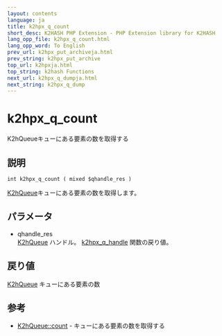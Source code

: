 ```yaml
---
layout: contents
language: ja
title: k2hpx_q_count
short_desc: K2HASH PHP Extension - PHP Extension library for K2HASH
lang_opp_file: k2hpx_q_count.html
lang_opp_word: To English
prev_url: k2hpx_put_archiveja.html
prev_string: k2hpx_put_archive
top_url: k2hpxja.html
top_string: k2hash Functions
next_url: k2hpx_q_dumpja.html
next_string: k2hpx_q_dump
---
```


# k2hpx_q_count
K2hQueueキューにある要素の数を取得する

## 説明

```
int k2hpx_q_count ( mixed $qhandle_res )
```

[K2hQueue](k2hq_classja.html)キューにある要素の数を取得します。 

## パラメータ
- qhandle_res  
[K2hQueue](k2hq_classja.html) ハンドル。 [k2hpx_q_handle](k2hpx_q_handleja.html) 関数の戻り値。

## 戻り値
[K2hQueue](k2hq_classja.html) キューにある要素の数 

## 参考
- [K2hQueue::count](k2hq_countja.html) - キューにある要素の数を取得する

